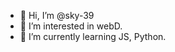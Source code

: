 - 👋 Hi, I’m @sky-39
- 👀 I’m interested in webD.
- 🌱 I’m currently learning JS, Python.

<!---
sky-39/sky-39 is a ✨ special ✨ repository because its `README.md` (this file) appears on your GitHub profile.
You can click the Preview link to take a look at your changes.
--->
